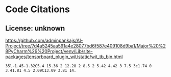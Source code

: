 # Code Citations

## License: unknown

https://github.com/adminpankajs/AI-Project/tree/7d4a5245aa591a4e28077bd6f587e409108d9ba1/Major%20%28PyCharm%29%20Project/venv/Lib/site-packages/tensorboard_plugin_wit/static/wit_tb_bin.html

```
35l-1.45-1.32C5.4 15.36 2 12.28 2 8.5 2 5.42 4.42 3 7.5 3c1.74 0 3.41.81 4.5 2.09C13.09 3.81 14.
```
